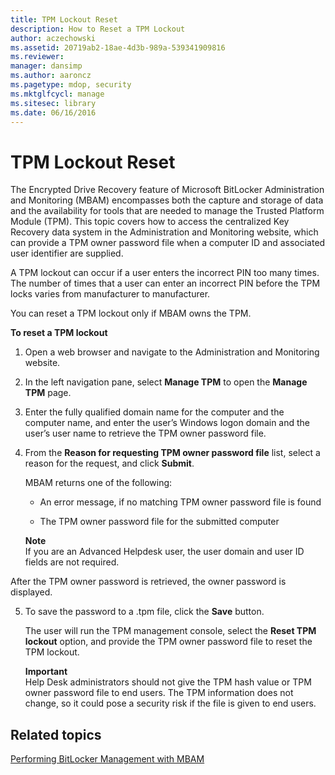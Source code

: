 ```yaml
---
title: TPM Lockout Reset
description: How to Reset a TPM Lockout
author: aczechowski
ms.assetid: 20719ab2-18ae-4d3b-989a-539341909816
ms.reviewer: 
manager: dansimp
ms.author: aaroncz
ms.pagetype: mdop, security
ms.mktglfcycl: manage
ms.sitesec: library
ms.date: 06/16/2016
---
```



# TPM Lockout Reset


The Encrypted Drive Recovery feature of Microsoft BitLocker Administration and Monitoring (MBAM) encompasses both the capture and storage of data and the availability for tools that are needed to manage the Trusted Platform Module (TPM). This topic covers how to access the centralized Key Recovery data system in the Administration and Monitoring website, which can provide a TPM owner password file when a computer ID and associated user identifier are supplied.

A TPM lockout can occur if a user enters the incorrect PIN too many times. The number of times that a user can enter an incorrect PIN before the TPM locks varies from manufacturer to manufacturer.

You can reset a TPM lockout only if MBAM owns the TPM.

**To reset a TPM lockout**

1.  Open a web browser and navigate to the Administration and Monitoring website.

2.  In the left navigation pane, select **Manage TPM** to open the **Manage TPM** page.

3.  Enter the fully qualified domain name for the computer and the computer name, and enter the user’s Windows logon domain and the user’s user name to retrieve the TPM owner password file.

4.  From the **Reason for requesting TPM owner password file** list, select a reason for the request, and click **Submit**.

    MBAM returns one of the following:

    -   An error message, if no matching TPM owner password file is found

    -   The TPM owner password file for the submitted computer

    **Note**  
    If you are an Advanced Helpdesk user, the user domain and user ID fields are not required.




After the TPM owner password is retrieved, the owner password is displayed.


5. To save the password to a .tpm file, click the **Save** button.

   The user will run the TPM management console, select the **Reset TPM lockout** option, and provide the TPM owner password file to reset the TPM lockout.

   **Important**  
   Help Desk administrators should not give the TPM hash value or TPM owner password file to end users. The TPM information does not change, so it could pose a security risk if the file is given to end users.



## Related topics


[Performing BitLocker Management with MBAM](performing-bitlocker-management-with-mbam-mbam-2.md)









